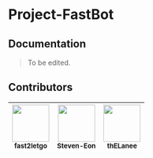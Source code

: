 # Project-FastBot
## Documentation
  > To be edited.
## Contributors
| <img src="https://avatars.githubusercontent.com/u/103680748?v=4" width="75px;"/><br /><sub><b>fast2letgo</b>| <img src="https://avatars.githubusercontent.com/u/91300742?v=4" width="75px;"/><br /><sub><b>Steven-Eon</b>| <img src="https://avatars.githubusercontent.com/u/92767729?v=4" width="75px;"/><br /><sub><b>thELanee</b>| 
| :---: | :---: | :---: |
